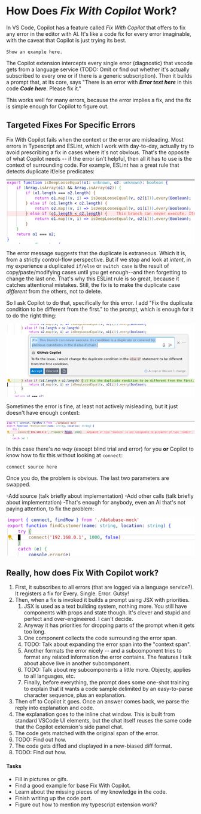 # How Does *Fix With Copilot* Work?
In VS Code, Copilot has a feature called *Fix With Copilot* that offers to fix any error in the editor with AI. It's like a code fix for every error imaginable, with the caveat that Copilot is just trying its best.

	Show an example here.
	
The Copilot extension intercepts every single error (diagnostic) that vscode gets from a language service
(TODO: Omit or find out whether it's actually subscribed to every one or if there is a generic subscription).
Then it builds a prompt that, at its core, says "There is an error with ***Error text here*** in this code ***Code here***. Please fix it."

This works well for many errors, because the error implies a fix, and the fix is simple enough for Copilot to figure out. 

## Targeted Fixes For Specific Errors
Fix With Copilot fails when the context or the error are misleading. Most errors in Typescript and ESLint, which I work with day-to-day, actually try to avoid prescribing a fix in cases where it's not obvious. That's the opposite of what Copilot needs -- if the error isn't helpful, then all it has to use is the context of surrounding code. For example, ESLint has a great rule that detects duplicate if/else predicates:

![Invoking AI](images/ai-no-dupe-if-1.png)

The error message suggests that the duplicate is extraneous. Which it is, from a strictly control-flow perspective. But if we stop and look at *intent*, in my experience a duplicated `if/else` or `switch case` is the result of copy/paste/modifying cases until you get enough--and then forgetting to change the last one. That's why this ESLint rule is so great, because it catches attentional mistakes. Still, the fix is to make the duplicate case *different* from the others, not to delete.

So I ask Copilot to do that, specifically for this error. I add "Fix the duplicate condition to be different from the first." to the prompt, which is enough for it to do the right thing:
	
![After AI](images/ai-no-dupe-if-2.png)

Sometimes the error is fine, at least not actively misleading, but it just doesn't have enough context:
	
![Invoking AI](images/ai-bad-call-1.png)

In this case there's *no way* (except blind trial and error) for you **or** Copilot to know how to fix this without looking at `connect`:

	connect source here
Once you do, the problem is obvious. The last two parameters are swapped.

-Add source (talk briefly about implementation)
-Add other calls (talk briefly about implementation)
-That's enough for anybody, even an AI that's not paying attention, to fix the problem:

![After AI](images/ai-bad-call-2.png)


## Really, how does Fix With Copilot work?
1. First, it subscribes to all errors (that are logged via a language service?). It registers a fix for Every. Single. Error. Gutsy!
2. Then, when a fix is invoked it builds a prompt using JSX with priorities.
	1. JSX is used as a text building system, nothing more. You still have components with props and state though. It's clever and stupid and perfect and over-engineered. I can't decide.
	2. Anyway it has priorities for dropping parts of the prompt when it gets too long.
	3. One component collects the code surrounding the error span.
	5. TODO: Talk about expanding the error span into the "context span".
	4. Another formats the error nicely -- and a subcomponent tries to format any related information the error contains. The features I talk about above live in another subcomponent.
	6. TODO: Talk about my subcomponents a little more. Objecty, applies to all languages, etc.
	7. Finally, before everything, the prompt does some one-shot training to explain that it wants a code sample delimited by an easy-to-parse character sequence, plus an explanation.
3. Then off to Copilot it goes. Once an answer comes back, we parse the reply into explanation and code.
4. The explanation goes to the inline chat window. This is built from standard VSCode UI elements, but the chat itself reuses the same code that the Copilot extension's side panel chat.
5. The code gets matched with the original span of the error.
6. TODO: Find out how.
7. The code gets diffed and displayed in a new-biased diff format.
8. TODO: Find out how.


#### Tasks
- Fill in pictures or gifs.
- Find a good example for base Fix With Copilot.
- Learn about the missing pieces of my knowledge in the code.
- Finish writing up the code part.
- Figure out how to mention my typescript extension work?

